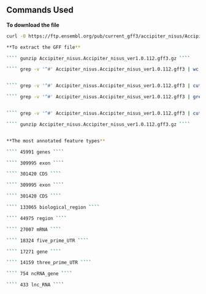 ## Commands Used

**To  download the file**  

   ```bash
   curl -O https://ftp.ensembl.org/pub/current_gff3/accipiter_nisus/Accipiter_nisus.Accipiter_nisus_ver1.0.112.gff3.gz```` 
 
 **To extract the GFF file** 

  ```` gunzip Accipiter_nisus.Accipiter_nisus_ver1.0.112.gff3.gz ````

  ```` grep -v '^#' Accipiter_nisus.Accipiter_nisus_ver1.0.112.gff3 | wc -l ````
 

 ```` grep -v '^#' Accipiter_nisus.Accipiter_nisus_ver1.0.112.gff3 | cut -f1 | sort | uniq | wc -l ````
 
  ```` grep -v '^#' Accipiter_nisus.Accipiter_nisus_ver1.0.112.gff3 | grep -c 'gene' ````
 

```` grep -v '^#' Accipiter_nisus.Accipiter_nisus_ver1.0.112.gff3 | cut -f3 | sort | uniq -c | sort -nr | head -n 10 ````

 ```` gunzip Accipiter_nisus.Accipiter_nisus_ver1.0.112.gff3.gz ````


**The most annotated feature types**

```` 45991 genes ````

```` 309995 exon ````

```` 301420 CDS ````

```` 309995 exon ````

```` 301420 CDS ````

```` 133065 biological_region ```` 

```` 44975 region ````

```` 27007 mRNA ````

```` 18324 five_prime_UTR ```` 

```` 17271 gene ```` 

```` 14159 three_prime_UTR ````

```` 754 ncRNA_gene ````

```` 433 lnc_RNA ````








